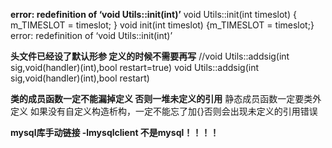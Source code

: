 **error: redefinition of ‘void Utils::init(int)’**
void Utils::init(int timeslot) 
{ 
    m_TIMESLOT = timeslot; 
}
void init(int timeslot) {m_TIMESLOT = timeslot;}
error: redefinition of ‘void Utils::init(int)’

**头文件已经设了默认形参 定义的时候不需要再写**
//void Utils::addsig(int sig,void(handler)(int),bool restart=true)
void Utils::addsig(int sig,void(handler)(int),bool restart)

**类的成员函数一定不能漏掉定义 否则一堆未定义的引用**
静态成员函数一定要类外定义
如果没有自定义构造析构，一定不能忘了加{}否则会出现未定义的引用错误

**mysql库手动链接 -lmysqlclient  不是mysql！！！！**